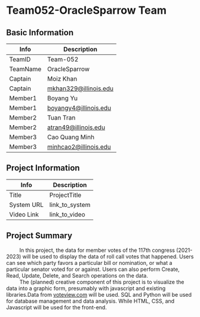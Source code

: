# Team052-OracleSparrow Team

## Basic Information

|   Info      |        Description     |
| ----------- | ---------------------- |
| TeamID      |         Team-052       |
| TeamName    |        OracleSparrow   |
| Captain     |         Moiz Khan      |
| Captain     |  mkhan329@illinois.edu |
| Member1     |         Boyang Yu      |
| Member1     |  boyangy4@illinois.edu |
| Member2     |       Tuan Tran        |
| Member2     |  atran49@illinois.edu  |
| Member3     |     Cao Quang Minh     |
| Member3     | minhcao2@illinois.edu  |

## Project Information

|   Info      |        Description     |
| ----------- | ---------------------- |
|  Title      |       ProjectTitle     |
| System URL  |      link_to_system    |
| Video Link  |      link_to_video     |

## Project Summary
&nbsp;&nbsp;&nbsp;&nbsp;&nbsp;&nbsp;&nbsp;&nbsp; In this project, the data for member votes of the 117th congress (2021-2023) will be used to display the data of roll call votes that happened. Users can see which party favors a particular bill or nomination, or what a particular senator voted for or against. Users can also perform Create, Read, Update, Delete, and Search operations on the data.<br>
&nbsp;&nbsp;&nbsp;&nbsp;&nbsp;&nbsp;&nbsp;&nbsp; The (planned) creative component of this project is to visualize the data into a graphic form, presumably with javascript and existing libraries.Data from [voteview.com](https://voteview.com/data) will be used. SQL and Python will be used for database management and data analysis. While HTML, CSS, and Javascript will be used for the front-end.
